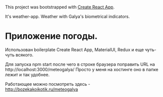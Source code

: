 This project was bootstrapped with [Create React App](https://github.com/facebookincubator/create-react-app).

It's weather-app. Weather with Galya's biometrical indicators.

# Приложение погоды.
 
Использован boilerplate Create React App, MaterialUI, Redux и еще чуть-чуть всякого.

Для запуска npm start после чего в строке браузера поправить URL на http://localhost:3000/meteogalya/
Просто у меня на хостинге оно в папке лежит и так удобнее.

Работающее можно посмотреть здесь - http://bozekakoikotik.ru/meteogalya